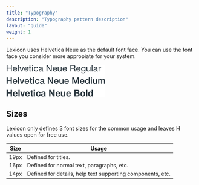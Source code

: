 ```yaml
---
title: "Typography"
description: "Typography pattern description"
layout: "guide"
weight: 1
---
```


Lexicon uses Helvetica Neue as the default font face. You can use the font face you consider more appropiate for your system.

![helvetica neue example in regular, medium and bold](../../../images/HelveticaNeue.png)

## Sizes

Lexicon only defines 3 font sizes for the common usage and leaves H values open for free use.

| Size | Usage |
| ---- | ----- |
| 19px | Defined for titles. |
| 16px | Defined for normal text, paragraphs, etc. |
| 14px | Defined for details, help text supporting components, etc. |
